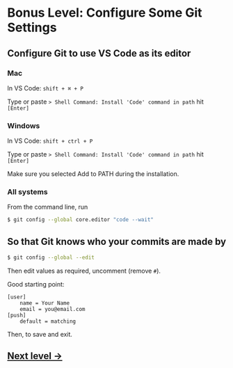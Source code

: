 # Bonus Level: Configure Some Git Settings

## Configure Git to use VS Code as its editor

### Mac

In VS Code: `shift + ⌘ + P`

Type or paste `> Shell Command: Install 'Code' command in path` hit `[Enter]`

### Windows

In VS Code: `shift + ctrl + P`

Type or paste `> Shell Command: Install 'Code' command in path` hit `[Enter]`

Make sure you selected Add to PATH during the installation.

### All systems

From the command line, run

```bash
$ git config --global core.editor "code --wait"
```

## So that Git knows who your commits are made by

```bash
$ git config --global --edit
```

Then edit values as required, uncomment (remove `#`).

Good starting point:

```
[user]
	name = Your Name
	email = you@email.com
[push]
	default = matching
```

Then, to save and exit.

## [Next level →](10-fin.md)